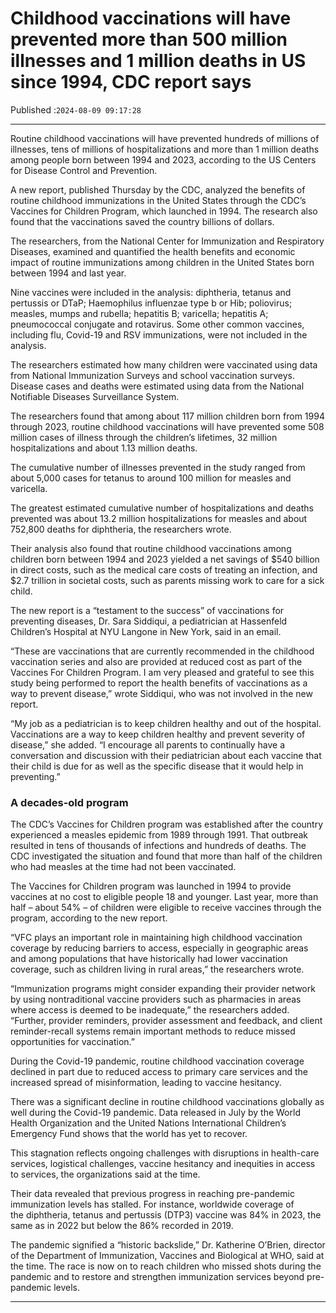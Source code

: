 # Childhood vaccinations will have prevented more than 500 million illnesses and 1 million deaths in US since 1994, CDC report says

Published :`2024-08-09 09:17:28`

---

Routine childhood vaccinations will have prevented hundreds of millions of illnesses, tens of millions of hospitalizations and more than 1 million deaths among people born between 1994 and 2023, according to the US Centers for Disease Control and Prevention.

A new report, published Thursday by the CDC, analyzed the benefits of routine childhood immunizations in the United States through the CDC’s Vaccines for Children Program, which launched in 1994. The research also found that the vaccinations saved the country billions of dollars.

The researchers, from the National Center for Immunization and Respiratory Diseases, examined and quantified the health benefits and economic impact of routine immunizations among children in the United States born between 1994 and last year.

Nine vaccines were included in the analysis: diphtheria, tetanus and pertussis or DTaP; Haemophilus influenzae type b or Hib; poliovirus; measles, mumps and rubella; hepatitis B; varicella; hepatitis A; pneumococcal conjugate and rotavirus. Some other common vaccines, including flu, Covid-19 and RSV immunizations, were not included in the analysis.

The researchers estimated how many children were vaccinated using data from National Immunization Surveys and school vaccination surveys. Disease cases and deaths were estimated using data from the National Notifiable Diseases Surveillance System.

The researchers found that among about 117 million children born from 1994 through 2023, routine childhood vaccinations will have prevented some 508 million cases of illness through the children’s lifetimes, 32 million hospitalizations and about 1.13 million deaths.

The cumulative number of illnesses prevented in the study ranged from about 5,000 cases for tetanus to around 100 million for measles and varicella.

The greatest estimated cumulative number of hospitalizations and deaths prevented was about 13.2 million hospitalizations for measles and about 752,800 deaths for diphtheria, the researchers wrote.

Their analysis also found that routine childhood vaccinations among children born between 1994 and 2023 yielded a net savings of $540 billion in direct costs, such as the medical care costs of treating an infection, and $2.7 trillion in societal costs, such as parents missing work to care for a sick child.

The new report is a “testament to the success” of vaccinations for preventing diseases, Dr. Sara Siddiqui, a pediatrician at Hassenfeld Children’s Hospital at NYU Langone in New York, said in an email.

“These are vaccinations that are currently recommended in the childhood vaccination series and also are provided at reduced cost as part of the Vaccines For Children Program. I am very pleased and grateful to see this study being performed to report the health benefits of vaccinations as a way to prevent disease,” wrote Siddiqui, who was not involved in the new report.

“My job as a pediatrician is to keep children healthy and out of the hospital. Vaccinations are a way to keep children healthy and prevent severity of disease,” she added. “I encourage all parents to continually have a conversation and discussion with their pediatrician about each vaccine that their child is due for as well as the specific disease that it would help in preventing.”

### A decades-old program

The CDC’s Vaccines for Children program was established after the country experienced a measles epidemic from 1989 through 1991. That outbreak resulted in tens of thousands of infections and hundreds of deaths. The CDC investigated the situation and found that more than half of the children who had measles at the time had not been vaccinated.

The Vaccines for Children program was launched in 1994 to provide vaccines at no cost to eligible people 18 and younger. Last year, more than half – about 54% – of children were eligible to receive vaccines through the program, according to the new report.

“VFC plays an important role in maintaining high childhood vaccination coverage by reducing barriers to access, especially in geographic areas and among populations that have historically had lower vaccination coverage, such as children living in rural areas,” the researchers wrote.

“Immunization programs might consider expanding their provider network by using nontraditional vaccine providers such as pharmacies in areas where access is deemed to be inadequate,” the researchers added. “Further, provider reminders, provider assessment and feedback, and client reminder-recall systems remain important methods to reduce missed opportunities for vaccination.”

During the Covid-19 pandemic, routine childhood vaccination coverage declined in part due to reduced access to primary care services and the increased spread of misinformation, leading to vaccine hesitancy.

There was a significant decline in routine childhood vaccinations globally as well during the Covid-19 pandemic. Data released in July by the World Health Organization and the United Nations International Children’s Emergency Fund shows that the world has yet to recover.

This stagnation reflects ongoing challenges with disruptions in health-care services, logistical challenges, vaccine hesitancy and inequities in access to services, the organizations said at the time.

Their data revealed that previous progress in reaching pre-pandemic immunization levels has stalled. For instance, worldwide coverage of the diphtheria, tetanus and pertussis (DTP3) vaccine was 84% in 2023, the same as in 2022 but below the 86% recorded in 2019.

The pandemic signified a “historic backslide,” Dr. Katherine O’Brien, director of the Department of Immunization, Vaccines and Biological at WHO, said at the time. The race is now on to reach children who missed shots during the pandemic and to restore and strengthen immunization services beyond pre-pandemic levels.

---

